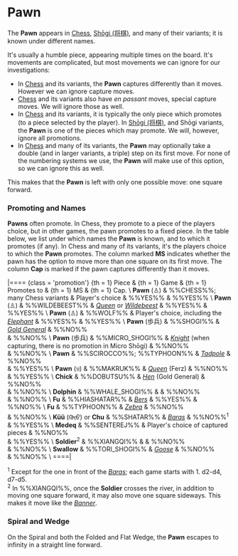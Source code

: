 # Pawn

The **Pawn** appears in [Chess](#wiki), 
[Sh&#x14d;gi (&#x5c06;&#x68cb;)](#wiki:Shogi), and many of their
variants; it is known under different names.

It's usually a humble piece, appearing multiple times on the board.
It's movements are complicated, but most movements we can ignore
for our investigations:

* In [Chess](#wiki) and its variants, the **Pawn** captures differently
  than it moves. However we can ignore capture moves.
* [Chess](#wiki) and its variants also have *en passant* moves, special
  capture moves. We will ignore those as well.
* In [Chess](#wiki) and its variants, it is typically the only piece
  which promotes (to a piece selected by the player). In
  [Sh&#x14d;gi (&#x5c06;&#x68cb;)](#wiki:Shogi), and Sh&#x14d;gi
  variants, the **Pawn** is one of the pieces which may promote.
  We will, however, ignore all promotions.
* In [Chess](#wiki) and many of its variants, the **Pawn** may optionally
  take a double (and in larger variants, a triple) step on its first
  move. For none of the numbering systems we use, the **Pawn** will
  make use of this option, so we can ignore this as well.

This makes that the **Pawn** is left with only one possible move:
one square forward.

### Promoting and Names

**Pawns** often promote. In Chess, they promote to a piece of the
players choice, but in other games, the pawn promotes to a fixed piece.
In the table below, we list under which names the **Pawn** is known, 
and to which it promotes (if any). In Chess and many of its variants,
it's the players choice to which the **Pawn** promotes. The column
marked **MS** indicates whether the pawn has the option to move more than
one square on its first move. The column **Cap** is marked if the pawn
captures differently than it moves.

|====
{class = 'promotion'}
{th = 1} Piece &
{th = 1} Game  &
{th = 1} Promotes to &
{th = 1} MS &
{th = 1} Cap. \\
**Pawn** (&#x2659;)
             &  %%CHESS%%; many Chess variants
             &  Player's choice
             &  %%YES%% 
             &  %%YES%%                                                      \\
**Pawn** (&#x2659;)
             &  %%WILDEBEEST%%
             &  [*Queen*](queen.html) or
                [*Wildebeest*](gnu.html?piece=wildebeest)
             &  %%YES%% 
             &  %%YES%%                                                      \\
**Pawn** (&#x2659;)
             &  %%WOLF%%
             &  Player's choice, including the
                [*Elephant*](amazon_rider.html?piece=elephant_wolf)
             &  %%YES%% 
             &  %%YES%%                                                      \\
**Pawn** (&#x6B69;&#x5175;)
             &  %%SHOGI%%
             &  [*Gold General*](gold_general.html)
             &  %%NO%%  
             &  %%NO%%                                                       \\
**Pawn** (&#x6B69;&#x5175;)
             &  %%MICRO_SHOGI%%
             &  [*Knight*](shogi_knight.html) (when capturing, there is
                no promotion in Micro Sh&#x14d;gi)
             &  %%NO%%  
             &  %%NO%%                                                       \\
**Pawn**     &  %%SCIROCCO%%; %%TYPHOON%%
             &  [*Tadpole*](tadpole.html)
             &  %%NO%%  
             &  %%YES%%                                                      \\
**Pawn** (&#x0E1A;)
             &  %%MAKRUK%%
             &  [*Queen*](ferz.html?piece=queen) (Ferz)
             &  %%NO%%  
             &  %%YES%%                                                      \\
**Chick**    &  %%DOBUTSU%%
             &  [*Hen*](gold_general.html?piece=dobutsu_hen) (Gold General)
             &  %%NO%%  
             &  %%NO%%                                                       \\
**Dolphin**  &  %%WHALE_SHOGI%%
             &
             &  %%NO%%  
             &  %%NO%%                                                       \\
**Fu**       &  %%HIASHATAR%%
             &  [*Bers*](queen.html?piece=pers)
             &  %%YES%%
             &  %%NO%%                                                       \\
**Fu**       &  %%TYPHOON%%
             &  [*Zebra*](zebra.html)
             &  %%NO%%  
             &  %%NO%%                                                       \\
**K&#x00FC;&#x00FC;** (<span class =
                "mongolian">&#x182C;&#x1826;&#x1826;</span>) or **Chu**
             &  %%SHATAR%%
             &  [*Baras*](dragon_king.html?piece=baras)
             &  %%NO%%<sup>1</sup>
             &  %%YES%%                                                      \\
**Medeq**    &  %%SENTEREJ%%
             &  Player's choice of captured pieces
             &  %%NO%%  
             &  %%YES%%                                                      \\
**Soldier**<sup>2</sup>
             &  %%XIANGQI%%
             &
             &  %%NO%%  
             &  %%NO%%                                                       \\
**Swallow**  &  %%TORI_SHOGI%%
             &  [*Goose*](goose.html)
             &  %%NO%%  
             &  %%NO%%                                                       \\
====|

<sup>1</sup> Except for the one in front of the
             [*Baras*](dragon_king.html?piece=baras); each game starts
             with 1. d2-d4, d7-d5.<br>
<sup>2</sup> In %%XIANGQI%%, once the **Soldier** crosses the river,
             in addition to moving one square forward, it may also
             move one square sideways. This makes it move like the
             [*Banner*](banner.html).

### Spiral and Wedge

On the Spiral and both the Folded and Flat Wedge, the **Pawn**
escapes to infinity in a straight line forward.
